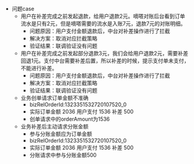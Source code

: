 - 问题case
	- 用户在补差完成之前发起退款，给用户退款2元。嘀嗒对账后台看到订单流水是只有2元，但是嘀嗒需要的流水是入账7元，退款7元的对账明细。
		- 问题原因：用户支付金额退款后，中台对补差操作进行了拦截
		- 解决方案：取消对应拦截策略
		- 验证结果：联调验证没有问题
	- 用户在补差完成之前发起部分退款3元，我们会给用户退款2元，需要补差回退1元。支付中台需要补差后置，所以补差的时候，提示支付单未支付，不能进行补差。
		- 问题原因：用户支付金额退款后，中台对补差操作进行了拦截
		- 解决方案：取消对应拦截策略
		- 验证结果：联调验证没有问题
	- 业务创单请求订单金额不准确
		-  bizRelOrderId:1323351532720107520_0
		- 实际订单金额 2036 用户支付 1536 补差 500
		- 创单请求中的orderAmount为1536
	- 业务补差后主动请求分账金额
		- 参与分账金额应为订单金额
		-  bizRelOrderId:1323351532720107520_0
		- 实际订单金额 2036 用户支付 1536 补差 500
		- 分账请求中参与分账金额500
